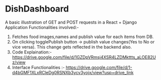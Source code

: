 # DishDashboard
A basic illustration of GET and POST requests in a React + Django Application
Functionalities involved:-
1. Fetches food images,names and publish value for each items from DB.
2. On clicking togglePublish button -> publish value changes(Yes to No or vice versa). This change gets reflected in the backend also.
3. Code Explaination:- https://drive.google.com/file/d/1GZDpVRmsj4XSR4LZDMkttts_aLOE82Uz/view
4. Interface Functionalities :- https://drive.google.com/file/d/1-d4bGMF1XLxRCleDg0RSNXb3ycv3yojx/view?usp=drive_link
